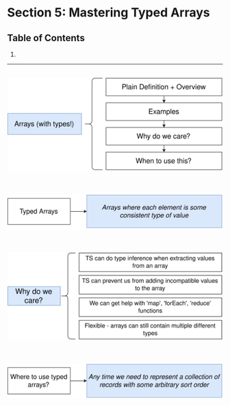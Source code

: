 # Section 5: Mastering Typed Arrays

## Table of Contents

1. [](#)

---

<br/>

<div align="center"><img src="./diagrams/09/ts-1.svg" /></div><br/><br/><br/>
<div align="center"><img src="./diagrams/09/ts-2.svg" /></div><br/><br/><br/>
<div align="center"><img src="./diagrams/09/ts-3.svg" /></div><br/><br/><br/>
<div align="center"><img src="./diagrams/09/ts-4.svg" /></div><br/><br/><br/>
